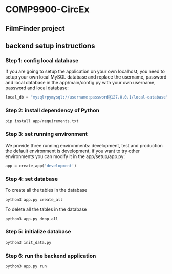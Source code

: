 # COMP9900-CircEx
## FilmFinder project

## backend setup instructions
### Step 1: config local database
If you are going to setup the application on your own localhost, you need to setup your
own local MySQL database and replace the username, password and local database in the 
app/main/config.py with your own username, password and local database:
```python
local_db = "mysql+pymysql://username:password@127.0.0.1/local-database"
```
### Step 2:  install dependency of Python 
```python
pip install app/requirements.txt
```

### Step 3:  set running environment
We provide three running environments: development, test and production the default environment is development, 
if you want to try other environments you can modify it in the app/setup/app.py:
```python
app = create_app('development')
```
### Step 4:  set database
To create all the tables in the database
```python
python3 app.py create_all
```
To delete all the tables in the database
```python
python3 app.py drop_all
```
### Step 5:  initialize database
```python
python3 init_data.py
```
### Step 6:  run the backend application
```python
python3 app.py run
```
